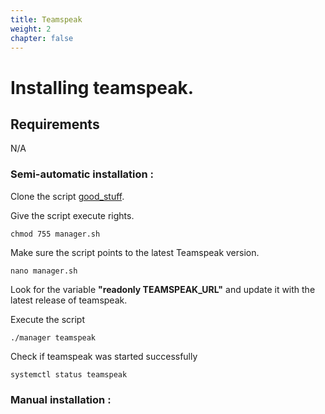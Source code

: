 ```yaml
---
title: Teamspeak
weight: 2
chapter: false
---
```


# Installing teamspeak.

## Requirements

N/A

### Semi-automatic installation :

Clone the script [good_stuff](https://github.com/gulsevenyagiz/good_stuff). 

Give the script execute rights.

```
chmod 755 manager.sh
```
Make sure the script points to the latest Teamspeak version.

```
nano manager.sh
```
Look for the variable **"readonly TEAMSPEAK_URL"** and update it with the latest release of teamspeak.

Execute the script 
```
./manager teamspeak
```
Check if teamspeak was started successfully
```
systemctl status teamspeak
```

### Manual  installation :

